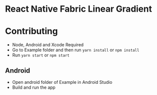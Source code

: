 # React Native Fabric Linear Gradient

# Contributing

- Node, Android and Xcode Required
- Go to Example folder and then run `yarn install` or `npm install`
- Run `yarn start` or `npm start`

## Android

- Open android folder of Example in Android Studio
- Build and run the app
